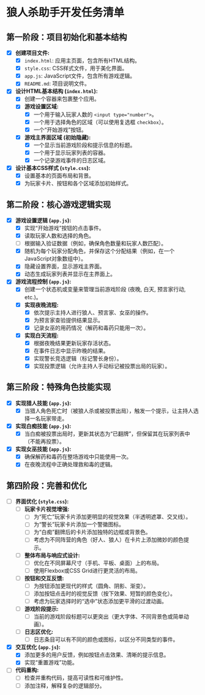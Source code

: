 # 狼人杀助手开发任务清单

## 第一阶段：项目初始化和基本结构

- [x] **创建项目文件:**
    - [x] `index.html`: 应用主页面，包含所有HTML结构。
    - [x] `style.css`: CSS样式文件，用于美化界面。
    - [x] `app.js`: JavaScript文件，包含所有游戏逻辑。
    - [x] `README.md`: 项目说明文件。
- [x] **设计HTML基本结构 (`index.html`):**
    - [x] 创建一个容器来包裹整个应用。
    - [x] **游戏设置区域:**
        - [x] 一个用于输入玩家人数的 `<input type="number">`。
        - [x] 一个用于选择角色的区域（可以使用复选框 `checkbox`）。
        - [x] 一个“开始游戏”按钮。
    - [x] **游戏主界面区域 (初始隐藏):**
        - [x] 一个显示当前游戏阶段和提示信息的标题。
        - [x] 一个用于显示玩家列表的容器。
        - [x] 一个记录游戏事件的日志区域。
- [x] **设计基本CSS样式 (`style.css`):**
    - [x] 设置基本的页面布局和背景。
    - [x] 为玩家卡片、按钮和各个区域添加初始样式。

## 第二阶段：核心游戏逻辑实现

- [x] **游戏设置逻辑 (`app.js`):**
    - [x] 实现“开始游戏”按钮的点击事件。
    - [x] 读取玩家人数和选择的角色。
    - [ ] 根据输入验证数据（例如，确保角色数量和玩家人数匹配）。
    - [x] 随机为每个玩家分配角色，并保存这个分配结果（例如，在一个JavaScript对象数组中）。
    - [x] 隐藏设置界面，显示游戏主界面。
    - [x] 动态生成玩家列表并显示在主界面上。
- [x] **游戏流程控制 (`app.js`):**
    - [x] 创建一个状态机或变量来管理当前游戏阶段 (夜晚, 白天, 预言家行动, etc.)。
    - [x] **实现夜晚流程:**
        - [x] 依次提示主持人进行狼人、预言家、女巫的操作。
        - [x] 为预言家查验提供结果显示。
        - [x] 记录女巫的用药情况（解药和毒药只能用一次）。
    - [x] **实现白天流程:**
        - [x] 根据夜晚结果更新玩家存活状态。
        - [x] 在事件日志中显示昨晚的结果。
        - [x] 实现警长竞选逻辑（标记警长身份）。
        - [x] 实现投票逻辑（允许主持人手动标记被投票出局的玩家）。

## 第三阶段：特殊角色技能实现

- [x] **实现猎人技能 (`app.js`):**
    - [x] 当猎人角色死亡时（被狼人杀或被投票出局），触发一个提示，让主持人选择一名玩家带走。
- [x] **实现白痴技能 (`app.js`):**
    - [x] 当白痴被投票出局时，更新其状态为“已翻牌”，但保留其在玩家列表中（不能再投票）。
- [x] **实现女巫技能 (`app.js`):**
    - [x] 确保解药和毒药在整场游戏中只能使用一次。
    - [x] 在夜晚流程中正确处理救和毒的逻辑。

## 第四阶段：完善和优化

- [ ] **界面优化 (`style.css`):**
    - [ ] **玩家卡片视觉增强:**
        - [ ] 为“死亡”玩家卡片添加更明显的视觉效果（半透明遮罩、交叉线）。
        - [ ] 为“警长”玩家卡片添加一个警徽图标。
        - [ ] 为“白痴”翻牌后的卡片添加独特的边框或背景色。
        - [ ] 考虑为不同阵营的角色（好人、狼人）在卡片上添加微妙的颜色提示。
    - [ ] **整体布局与响应式设计:**
        - [ ] 优化在不同屏幕尺寸（手机、平板、桌面）上的布局。
        - [ ] 使用Flexbox或CSS Grid进行更灵活的布局。
    - [ ] **按钮和交互反馈:**
        - [ ] 为按钮添加更现代的样式（圆角、阴影、渐变）。
        - [ ] 添加按钮点击时的视觉反馈（按下效果、短暂的颜色变化）。
        - [ ] 考虑为玩家选择时的“选中”状态添加更平滑的过渡动画。
    - [ ] **游戏阶段提示:**
        - [ ] 当前的游戏阶段标题可以更突出（更大字体、不同背景色或简单动画）。
    - [ ] **日志区优化:**
        - [ ] 日志条目可以有不同的颜色或图标，以区分不同类型的事件。
- [x] **交互优化 (`app.js`):**
    - [x] 添加更多的用户反馈，例如按钮点击效果、清晰的提示信息。
    - [x] 实现“重置游戏”功能。
- [ ] **代码重构:**
    - [ ] 检查并重构代码，提高可读性和可维护性。
    - [ ] 添加注释，解释复杂的逻辑部分。
